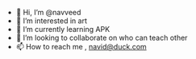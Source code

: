 - 👋 Hi, I’m @navveed
- 👀 I’m interested in art
- 🌱 I’m currently learning APK
- 💞️ I’m looking to collaborate on who can teach other
- 📫 How to reach me , navid@duck.com

<!---
navveed/navveed is a ✨ special ✨ repository because its `README.md` (this file) appears on your GitHub profile.
You can click the Preview link to take a look at your changes.
--->
